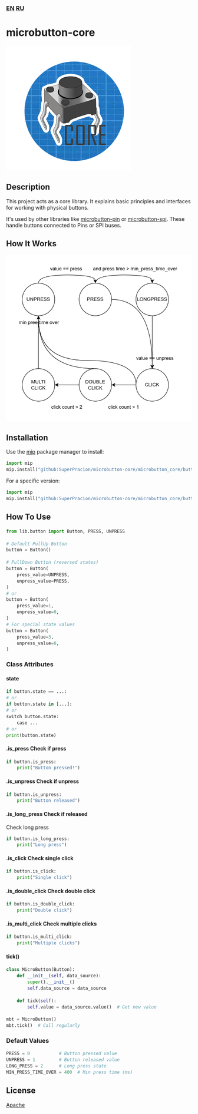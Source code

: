 ### [EN](README.md) [RU](README.ru.md)

# microbutton-core

![ButtonCore](images/ButtonCore.png)

## Description
This project acts as a core library. It explains basic principles and interfaces for working with physical buttons.

It's used by other libraries like [microbutton-pin](https://github.com/SuperPracion/microbutton-pin) or [microbutton-spi](https://github.com/SuperPracion/microbutton-spi). These handle buttons connected to Pins or SPI buses.

## How It Works
![ButtonAlgorithm](images/ButtonAlgorithm.png)

## Installation
Use the [mip](https://docs.micropython.org/en/latest/reference/packages.html) package manager to install:

```python
import mip
mip.install("github:SuperPracion/microbutton-core/microbutton_core/button.py")
```

For a specific version:
```python
import mip
mip.install("github:SuperPracion/microbutton-core/microbutton_core/button.py", version="branch-or-tag")
```

## How To Use
```python
from lib.button import Button, PRESS, UNPRESS

# Default PullUp Button
button = Button()

# PullDown Button (reversed states)
button = Button(
    press_value=UNPRESS,
    unpress_value=PRESS,
)
# or 
button = Button(
    press_value=1,
    unpress_value=0,
)
# For special state values
button = Button(
    press_value=3,
    unpress_value=0,
)
```

### Class Attributes
#### state
```python
if button.state == ...:
# or
if button.state in [...]:
# or
switch button.state:
    case ...
# or
print(button.state)
```

#### .is_press Check if press
```python
if button.is_press:
    print("Button pressed!")
```

#### .is_unpress Check if unpress
```python
if button.is_unpress:
    print("Button released")
```
#### .is_long_press Check if released
Check long press
```python
if button.is_long_press:
    print("Long press")
```

#### .is_click Check single click
```python
if button.is_click:
    print("Single click")
```

#### .is_double_click Check double click
```python
if button.is_double_click:
    print("Double click")
```

#### .is_multi_click Check multiple clicks
```python
if button.is_multi_click:
    print("Multiple clicks")
```

#### tick()
```python
class MicroButton(Button):
    def __init__(self, data_source):
        super().__init__()
        self.data_source = data_source

    def tick(self):
        self.value = data_source.value()  # Get new value

mbt = MicroButton()
mbt.tick()  # Call regularly
```

### Default Values
```python
PRESS = 0           # Button pressed value
UNPRESS = 1         # Button released value
LONG_PRESS = 2      # Long press state
MIN_PRESS_TIME_OVER = 400  # Min press time (ms)
```

## License
[Apache](http://www.apache.org/licenses/)